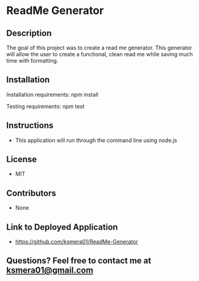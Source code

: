
  # ReadMe Generator

  ## Description

  The goal of this project was to create a read me generator. This generator will allow the user to create a functional, clean read me while saving much time with formatting.
 
  ## Installation

  Installation requirements: npm install

  Testing requirements: npm test

  ## Instructions

  - This application will run through the command line using node.js

  ## License

  - MIT

  ## Contributors

  - None

  ## Link to Deployed Application

  - https://github.com/ksmera01/ReadMe-Generator

  ## Questions? Feel free to contact me at ksmera01@gmail.com
  
  